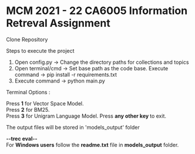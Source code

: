 # MCM 2021 - 22 CA6005 Information Retreval Assignment

Clone Repository 

Steps to execute the project

1. Open config.py -> Change the directory paths for collections and topics
2. Open terminal/cmd -> Set base path as the code base.
   Execute command -> pip install -r requirements.txt
3. Execute command -> python main.py


Terminal Options :

Press <b>1</b> for Vector Space Model.  
Press <b>2</b> for BM25.  
Press <b>3</b> for Unigram Language Model.
Press <b>any other key </b> to exit.


The output files will be stored in 'models_output' folder



<b>--trec eval--</b>  
For <b>Windows users</b> follow the <b>readme.txt</b> file in <b>models_output</b> folder.

 
